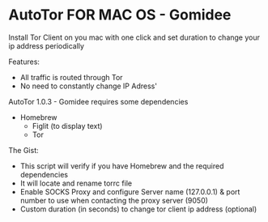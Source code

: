 # AutoTor FOR MAC OS - Gomidee
Install Tor Client on you mac with one click and set duration to change your ip address periodically

Features:
- All traffic is routed through Tor
- No need to constantly change IP Adress'

AutoTor 1.0.3 - Gomidee requires some dependencies
- Homebrew
  - Figlit (to display text)
  - Tor

The Gist:
- This script will verify if you have Homebrew and the required dependencies
- It will locate and rename torrc file
- Enable SOCKS Proxy and configure Server name (127.0.0.1) & port number to use when contacting the proxy server (9050) 
- Custom duration (in seconds) to change tor client ip address (optional)
